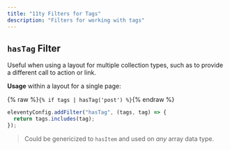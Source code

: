 ```yaml
---
title: "11ty Filters for Tags"
description: "Filters for working with tags"
---
```


## `hasTag` Filter

Useful when using a layout for multiple collection types, such as to provide a different call to action or link.

**Usage** within a layout for a single page:

{% raw %}`{% if tags | hasTag('post') %}`{% endraw %}

```js
eleventyConfig.addFilter("hasTag", (tags, tag) => {
  return tags.includes(tag);
});
```

> Could be genericized to `hasItem` and used on _any_ array data type.
